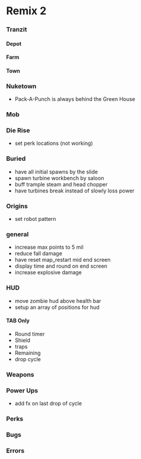 # Remix 2

### Tranzit

#### Depot

#### Farm

#### Town

### Nuketown

- Pack-A-Punch is always behind the Green House

### Mob

### Die Rise

- set perk locations (not working)

### Buried

- have all initial spawns by the slide
- spawn turbine workbench by saloon
- buff trample steam and head chopper
- have turbines break instead of slowly loss power

### Origins

- set robot pattern

### general

- increase max points to 5 mil
- reduce fall damage
- have reset map_restart mid end screen
- display time and round on end screen
- increase explosive damage

### HUD

- move zombie hud above health bar
- setup an array of positions for hud

#### TAB Only

- Round timer
- Shield
- traps
- Remaining
- drop cycle

### Weapons

### Power Ups

- add fx on last drop of cycle

### Perks

### Bugs

### Errors
